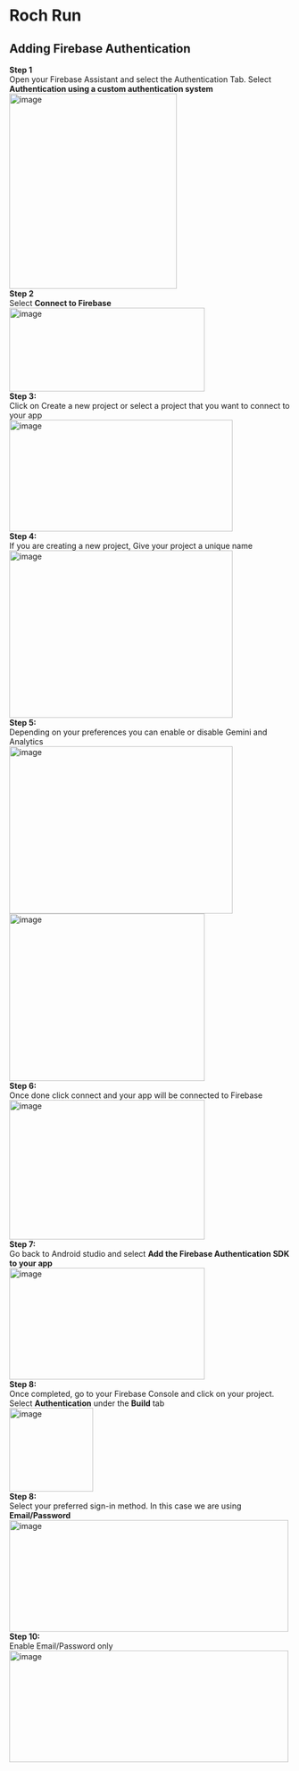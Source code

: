 # Roch Run<br>
## Adding Firebase Authentication<br>
**Step 1**<br>
Open your Firebase Assistant and select the Authentication Tab. Select **Authentication using a custom authentication system** <br>
<img width="300" height="350" alt="image" src="https://github.com/user-attachments/assets/807bb24e-133c-4b09-a2ee-5bf0456b9f4e" /><br>
**Step 2**<br>
Select **Connect to Firebase** <br>
<img width="350" height="150" alt="image" src="https://github.com/user-attachments/assets/996c2bc4-fd34-4ca8-b201-09d7c95c4a5a" /><br>
**Step 3:** <br>
Click on Create a new project or select a project that you want to connect to your app <br>
<img width="400" height="200" alt="image" src="https://github.com/user-attachments/assets/d320c6ed-c903-4248-afb7-a8a24533f976" /><br>
**Step 4:** <br>
If you are creating a new project, Give your project a unique name <br>
<img width="400" height="300" alt="image" src="https://github.com/user-attachments/assets/a0a529d4-5609-46d9-bf23-27d5839784c8" /><br>
**Step 5:** <br>
Depending on your preferences you can enable or disable Gemini and Analytics <br>
<img width="400" height="300" alt="image" src="https://github.com/user-attachments/assets/0c46b684-60c4-42ea-8828-0a21ffbf10e8" />
<img width="350" height="300" alt="image" src="https://github.com/user-attachments/assets/7a1499e7-fe1e-4531-8e7e-ce2dd3edc7d5" /><br>
**Step 6:** <br>
Once done click connect and your app will be connected to Firebase <br>
<img width="350" height="250" alt="image" src="https://github.com/user-attachments/assets/737164fc-8378-4a62-b04d-0156e947402c" /><br>
**Step 7:** <br>
Go back to Android studio and select **Add the Firebase Authentication SDK to your app**<br>
<img width="350" height="200" alt="image" src="https://github.com/user-attachments/assets/3b4bdbdd-dad2-4878-97dc-45dd2a6755fd" /><br>
**Step 8:** <br>
Once completed, go to your Firebase Console and click on your project. Select **Authentication** under the **Build** tab<br>
<img width="150" height="150" alt="image" src="https://github.com/user-attachments/assets/2c247615-eff5-4627-b75f-7ca536325cce" /><br>
**Step 8:** <br>
Select your preferred sign-in method. In this case we are using **Email/Password**<br>
<img width="500" height="200" alt="image" src="https://github.com/user-attachments/assets/2aaa2a90-8328-45cf-84c2-f9ebadc65443" /><br>
**Step 10:** <br>
Enable Email/Password only<br>
<img width="500" height="200" alt="image" src="https://github.com/user-attachments/assets/7138d12b-01d5-4fbe-8f28-972b3842a0fb" /><br>




